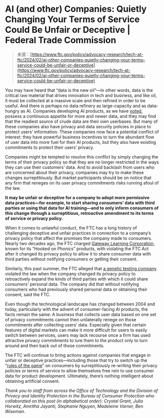 <!--yml
category: 未分类
date: 2024-05-27 14:36:59
-->

# AI (and other) Companies: Quietly Changing Your Terms of Service Could Be Unfair or Deceptive | Federal Trade Commission

> 来源：[https://www.ftc.gov/policy/advocacy-research/tech-at-ftc/2024/02/ai-other-companies-quietly-changing-your-terms-service-could-be-unfair-or-deceptive](https://www.ftc.gov/policy/advocacy-research/tech-at-ftc/2024/02/ai-other-companies-quietly-changing-your-terms-service-could-be-unfair-or-deceptive)

You may have heard that “data is the new oil”—in other words, data is the critical raw material that drives innovation in tech and business, and like oil, it must be collected at a massive scale and then refined in order to be useful. And there is perhaps no data refinery as large-capacity and as data-hungry as AI. Companies developing AI products, as we have [noted](/node/82317), possess a continuous appetite for more and newer data, and they may find that the readiest source of crude data are their own userbases. But many of these companies also have privacy and data security policies in place to protect users’ information. These companies now face a potential conflict of interest: they have powerful business incentives to turn the abundant flow of user data into more fuel for their AI products, but they also have existing commitments to protect their users’ privacy.

Companies might be tempted to resolve this conflict by simply changing the terms of their privacy policy so that they are no longer restricted in the ways they can use their customers’ data. And to avoid backlash from users who are concerned about their privacy, companies may try to make these changes surreptitiously. But market participants should be on notice that any firm that reneges on its user privacy commitments risks running afoul of the law.

**It may be unfair or deceptive for a company to adopt more permissive data practices—for example, to start sharing consumers’ data with third parties or using that data for AI training—and to only inform consumers of this change through a surreptitious, retroactive amendment to its terms of service or privacy policy.**

When it comes to unlawful conduct, the FTC has a long history of challenging deceptive and unfair practices in connection to a company’s privacy policy that affect the promises the company made to consumers. Nearly two decades ago, the FTC charged [Gateway Learning Corporation](/news-events/news/press-releases/2004/07/gateway-learning-settles-ftc-privacy-charges), known for its “Hooked on Phonics” products, with violating the FTC Act after it changed its privacy policy to allow it to share consumer data with third parties without notifying consumers or getting their consent.

Similarly, this past summer, the FTC alleged that [a genetic testing company](/news-events/news/press-releases/2023/06/ftc-says-genetic-testing-company-1health-failed-protect-privacy-security-dna-data-unfairly-changed) violated the law when the company changed its privacy policy to retroactively expand the kinds of third parties with which it could share consumers’ personal data. The company did that without notifying consumers who had previously shared personal data or obtaining their consent, said the FTC.

Even though the technological landscape has changed between 2004 and today, particularly with the advent of consumer-facing AI products, the facts remain the same: A business that collects user data based on one set of privacy commitments cannot then unilaterally renege on those commitments after collecting users’ data. Especially given that certain features of digital markets can make it more difficult for users to easily switch between services, users may lack recourse once a firm has used attractive privacy commitments to lure them to the product only to turn around and then back out of those commitments.

The FTC will continue to bring actions against companies that engage in unfair or deceptive practices—including those that try to switch up the “[rules of the game](/news-events/news/press-releases/2023/06/ftc-says-genetic-testing-company-1health-failed-protect-privacy-security-dna-data-unfairly-changed)” on consumers by surreptitiously re-writing their privacy policies or terms of service to allow themselves free rein to use consumer data for product development. Ultimately, there’s nothing intelligent about obtaining artificial consent.

*Thank you to staff from across the Office of Technology and the Division of Privacy and Identity Protection in the Bureau of Consumer Protection who collaborated on this post (in alphabetical order): Crystal Grant, Julia Horwitz, Amritha Jayanti, Stephanie Nguyen, Madeleine Varner, Ben Wiseman.*